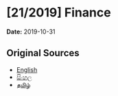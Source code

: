 # [21/2019] Finance

**Date:** 2019-10-31

## Original Sources

- [English](https://documents.gov.lk/view/acts/2019/10/21-2019_E.pdf)
- [සිංහල](https://documents.gov.lk/view/acts/2019/10/21-2019_S.pdf)
- [தமிழ்](https://documents.gov.lk/view/acts/2019/10/21-2019_T.pdf)
